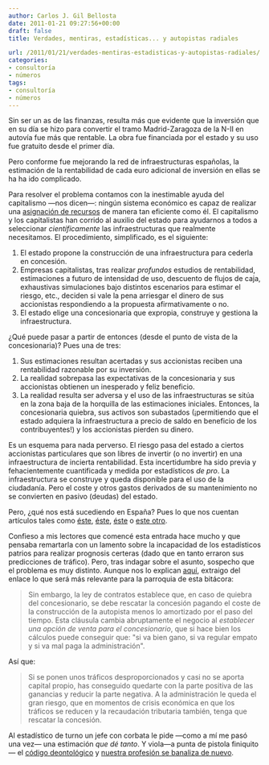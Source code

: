 ```yaml
---
author: Carlos J. Gil Bellosta
date: 2011-01-21 09:27:56+00:00
draft: false
title: Verdades, mentiras, estadísticas... y autopistas radiales

url: /2011/01/21/verdades-mentiras-estadisticas-y-autopistas-radiales/
categories:
- consultoría
- números
tags:
- consultoría
- números
---
```


Sin ser un as de las finanzas, resulta más que evidente que la inversión que en su día se hizo para convertir el tramo Madrid-Zaragoza de la N-II en autovía fue más que rentable. La obra fue financiada por el estado y su uso fue gratuito desde el primer día.

Pero conforme fue mejorando la red de infraestructuras españolas, la estimación de la rentabilidad de cada euro adicional de inversión en ellas se ha ha ido complicado.

Para resolver el problema contamos con la inestimable ayuda del capitalismo —nos dicen—: ningún sistema económico es capaz de realizar una [asignación de recursos](http://es.wikipedia.org/wiki/Asignaci%C3%B3n_de_recursos) de manera tan eficiente como él. El capitalismo y los capitalistas han corrido al auxilio del estado para ayudarnos a todos a seleccionar _científicamente_ las infraestructuras que realmente necesitamos. El procedimiento, simplificado, es el siguiente:



1. El estado propone la construcción de una infraestructura para cederla en concesión.
2. Empresas capitalistas, tras realizar _profundos_ estudios de rentabilidad, estimaciones a futuro de intensidad de uso, descuento de flujos de caja, exhaustivas simulaciones bajo distintos escenarios para estimar el riesgo, etc., deciden si vale la pena arriesgar el dinero de sus accionistas respondiendo a la propuesta afirmativamente o no.
3. El estado elige una concesionaria que expropia, construye y gestiona la infraestructura.

¿Qué puede pasar a partir de entonces (desde el punto de vista de la concesionaria)? Pues una de tres:

1. Sus estimaciones resultan acertadas y sus accionistas reciben una rentabilidad razonable por su inversión.
2. La realidad sobrepasa las expectativas de la concesionaria y sus accionistas obtienen un inesperado y feliz beneficio.
3. La realidad resulta ser adversa y el uso de las infraestructuras se sitúa en la zona baja de la horquilla de las estimaciones iniciales. Entonces, la concesionaria quiebra, sus activos son subastados (¡permitiendo que el estado adquiera la infraestructura a precio de saldo en beneficio de los contribuyentes!) y los accionistas pierden su dinero.

Es un esquema para nada perverso. El riesgo pasa del estado a ciertos accionistas particulares que son libres de invertir (o no invertir) en una infraestructura de incierta rentabilidad. Esta incertidumbre ha sido previa y fehacientemente cuantificada y medida por estadísticos _de pro_. La infraestructura se construye y queda disponible para el uso de la ciudadanía. Pero el coste y otros gastos derivados de su mantenimiento no se convierten en pasivo (deudas) del estado.

Pero, ¿qué nos está sucediendo en España? Pues lo que nos cuentan artículos tales como [éste](http://www.elpais.com/articulo/empresas/sectores/Obras/riesgo/elpepueconeg/20101114elpnegemp_1/Tes), [éste](http://www.elpais.com/articulo/empresas/sectores/Desafios/colaboracion/publico-privada/elpepueconeg/20101114elpnegemp_2/Tes), [éste](http://www.elpais.com/articulo/economia/partidos/salvaran/quiebra/concesionarias/autopistas/elpepueco/20101108elpepieco_1/Tes ) o [este otro](http://www.cincodias.com/articulo/empresas/concesionaria-radiales-negocia-anos-credito/20100417cdscdiemp_1/cdsemp/  ).

Confieso a mis lectores que comencé esta entrada hace mucho y que pensaba remartarla con un lamento sobre la incapacidad de los estadísticos patrios para realizar prognosis certeras (dado que en tanto erraron sus predicciones de tráfico). Pero, tras indagar sobre el asunto, sospecho que el problema es muy distinto. Aunque nos lo explican [aquí](http://www.sintetia.com/analisis/seleccion-adversa-en-los-contratos-de-las-administraciones-publicas), extraigo del enlace lo que será más relevante para la parroquia de esta bitácora:


> Sin embargo, la ley de contratos establece que, en caso de quiebra del concesionario, se debe rescatar la concesión pagando el coste de la construcción de la autopista menos lo amortizado por el paso del tiempo. Esta cláusula cambia abruptamente el negocio al _establecer una opción de venta para el concesionario_, que si hace bien los cálculos puede conseguir que: "si va bien gano, si va regular empato y si va mal paga la administración".




Así que:




> Si se ponen unos tráficos desproporcionados y casi no se aporta capital propio, has conseguido quedarte con la parte positiva de las ganancias y reducir la parte negativa. A la administración le queda el gran riesgo, que en momentos de crisis económica en que los tráficos se reducen y la recaudación tributaria también, tenga que rescatar la concesión.


Al estadístico de turno un jefe con corbata le pide —como a mí me pasó una vez— una estimación _que dé tanto_. Y viola—a punta de pistola finiquito— el [código deontológico](http://www.gutierrezandres.com/blog/2011/01/declaracion-sobre-etica-profesional-del-instituto-internacional-de-estadistica) y [nuestra profesión se banaliza de nuevo](http://www.sabidurias.com/cita/es/8562/mark-twain/hay-tres-clases-de-mentiras-la-mentira-la-maldita-mentira-y-las-estadisticas).
